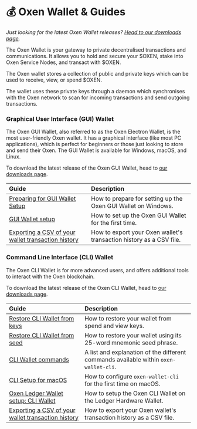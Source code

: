 # 💰 Oxen Wallet & Guides

_Just looking for the latest Oxen Wallet releases?_ [_Head to our downloads page_](https://github.com/oxen-io/oxen-electron-gui-wallet/releases)_._

The Oxen Wallet is your gateway to private decentralised transactions and communications. It allows you to hold and secure your $OXEN, stake into Oxen Service Nodes, and transact with $OXEN.

The Oxen wallet stores a collection of public and private keys which can be used to receive, view, or spend $OXEN.

The wallet uses these private keys through a daemon which synchronises with the Oxen network to scan for incoming transactions and send outgoing transactions.

### Graphical User Interface \(GUI\) Wallet

The Oxen GUI Wallet, also referred to as the Oxen Electron Wallet, is the most user-friendly Oxen wallet. It has a graphical interface \(like most PC applications\), which is perfect for beginners or those just looking to store and send their Oxen. The GUI Wallet is available for Windows, macOS, and Linux. 

To download the latest release of the Oxen GUI Wallet, head to [our downloads page](https://docs.oxen.io/downloads).

| Guide | Description |
| :--- | :--- |
| [Preparing for GUI Wallet Setup](preparing-for-gui-wallet-setup-windows.md) | How to prepare for setting up the Oxen GUI Wallet on Windows. |
| [GUI Wallet setup](gui-wallet-setup.md) | How to set up the Oxen GUI Wallet for the first time. |
| [Exporting a CSV of your wallet transaction history](exporting-a-csv-of-your-wallet-transaction-history.md) | How to export your Oxen wallet's transaction history as a CSV file.                 |

### Command Line Interface \(CLI\) Wallet

The Oxen CLI Wallet is for more advanced users, and offers additional tools to interact with the Oxen blockchain.

To download the latest release of the Oxen CLI Wallet, head to [our downloads page](https://docs.oxen.io/downloads).

| Guide | Description |
| :--- | :--- |
| [Restore CLI Wallet from keys](restore-cli-from-keys.md) | How to restore your wallet from spend and view keys. |
| [Restore CLI Wallet from seed](restore-cli-from-seed.md) | How to restore your wallet using its 25-word mnemonic seed phrase. |
| [CLI Wallet commands](cli-wallet-commands.md) | A list and explanation of the different commands available within `oxen-wallet-cli`. |
| [CLI Setup for macOS](cli-wallet-setup-macos.md) | How to configure `oxen-wallet-cli` for the first time on macOS. |
| [Oxen Ledger Wallet setup: CLI Wallet](oxen-ledger-wallet-usage-cli-wallet.md) | How to setup the Oxen CLI Wallet on the Ledger Hardware Wallet. |
| [Exporting a CSV of your wallet transaction history](exporting-a-csv-of-your-wallet-transaction-history.md) | How to export your Oxen wallet's transaction history as a CSV file.                                                   |

